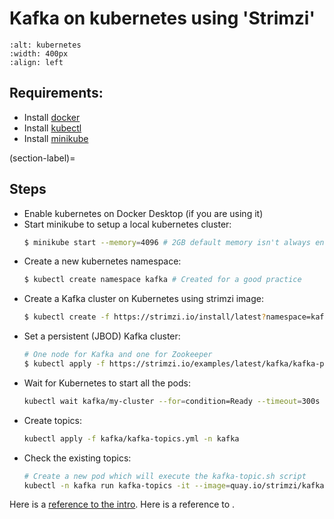 # Kafka on kubernetes using 'Strimzi'

```{image} images/kafka-kubernetes.png
:alt: kubernetes
:width: 400px
:align: left
```

## Requirements:
- Install [docker](https://docs.docker.com/engine/install/)
- Install [kubectl](https://kubernetes.io/docs/tasks/tools/)
- Install [minikube](https://minikube.sigs.k8s.io/docs/start/)

(section-label)=
## Steps
- Enable kubernetes on Docker Desktop (if you are using it)
- Start minikube to setup a local kubernetes cluster:
    ```sh
    $ minikube start --memory=4096 # 2GB default memory isn't always enough
    ```
- Create a new kubernetes namespace:
    ```sh
    $ kubectl create namespace kafka # Created for a good practice
    ```
- Create a Kafka cluster on Kubernetes using strimzi image:
    ```sh
    $ kubectl create -f https://strimzi.io/install/latest?namespace=kafka -n kafka
    ```
- Set a persistent (JBOD) Kafka cluster:
    ```sh
    # One node for Kafka and one for Zookeeper  
    $ kubectl apply -f https://strimzi.io/examples/latest/kafka/kafka-persistent-single.yaml -n kafka
    ```
- Wait for Kubernetes to start all the pods:
    ```sh
    kubectl wait kafka/my-cluster --for=condition=Ready --timeout=300s -n kafka
    ```
- Create topics:
    ```sh
    kubectl apply -f kafka/kafka-topics.yml -n kafka
    ```
- Check the existing topics:
    ```sh
    # Create a new pod which will execute the kafka-topic.sh script
    kubectl -n kafka run kafka-topics -it --image=quay.io/strimzi/kafka:0.24.0-kafka-2.8.0 --rm=true --restart=Never -- bin/kafka-topics.sh --list --bootstrap-server my-cluster-kafka-bootstrap:9092
    ```

Here is a [reference to the intro](intro.md). Here is a reference to [](section-label).